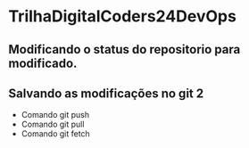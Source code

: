 # TrilhaDigitalCoders24DevOps

## Modificando o status do repositorio para modificado.


## Salvando as modificações no git 2
* Comando git push
* Comando git pull
* Comando git fetch

